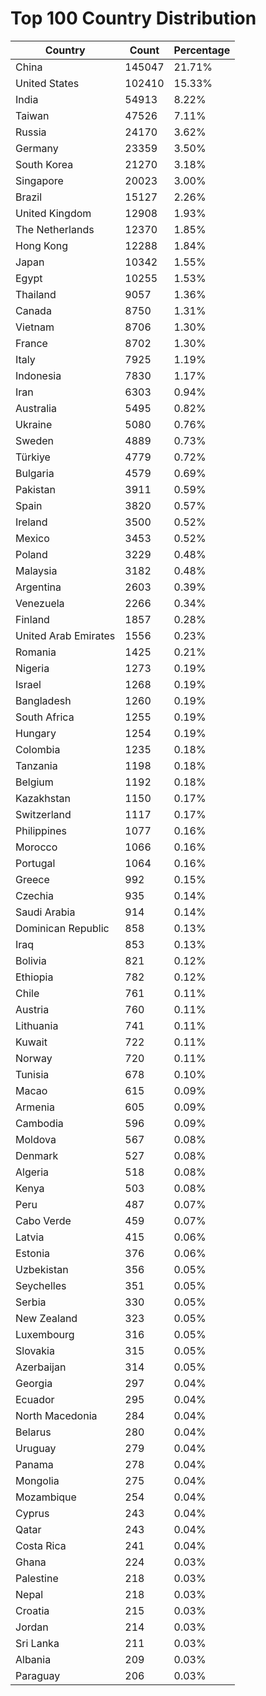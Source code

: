 # Top 100 Country Distribution
| Country | Count | Percentage |
|----|----|----|
| China | 145047 | 21.71% |
| United States | 102410 | 15.33% |
| India | 54913 | 8.22% |
| Taiwan | 47526 | 7.11% |
| Russia | 24170 | 3.62% |
| Germany | 23359 | 3.50% |
| South Korea | 21270 | 3.18% |
| Singapore | 20023 | 3.00% |
| Brazil | 15127 | 2.26% |
| United Kingdom | 12908 | 1.93% |
| The Netherlands | 12370 | 1.85% |
| Hong Kong | 12288 | 1.84% |
| Japan | 10342 | 1.55% |
| Egypt | 10255 | 1.53% |
| Thailand | 9057 | 1.36% |
| Canada | 8750 | 1.31% |
| Vietnam | 8706 | 1.30% |
| France | 8702 | 1.30% |
| Italy | 7925 | 1.19% |
| Indonesia | 7830 | 1.17% |
| Iran | 6303 | 0.94% |
| Australia | 5495 | 0.82% |
| Ukraine | 5080 | 0.76% |
| Sweden | 4889 | 0.73% |
| Türkiye | 4779 | 0.72% |
| Bulgaria | 4579 | 0.69% |
| Pakistan | 3911 | 0.59% |
| Spain | 3820 | 0.57% |
| Ireland | 3500 | 0.52% |
| Mexico | 3453 | 0.52% |
| Poland | 3229 | 0.48% |
| Malaysia | 3182 | 0.48% |
| Argentina | 2603 | 0.39% |
| Venezuela | 2266 | 0.34% |
| Finland | 1857 | 0.28% |
| United Arab Emirates | 1556 | 0.23% |
| Romania | 1425 | 0.21% |
| Nigeria | 1273 | 0.19% |
| Israel | 1268 | 0.19% |
| Bangladesh | 1260 | 0.19% |
| South Africa | 1255 | 0.19% |
| Hungary | 1254 | 0.19% |
| Colombia | 1235 | 0.18% |
| Tanzania | 1198 | 0.18% |
| Belgium | 1192 | 0.18% |
| Kazakhstan | 1150 | 0.17% |
| Switzerland | 1117 | 0.17% |
| Philippines | 1077 | 0.16% |
| Morocco | 1066 | 0.16% |
| Portugal | 1064 | 0.16% |
| Greece | 992 | 0.15% |
| Czechia | 935 | 0.14% |
| Saudi Arabia | 914 | 0.14% |
| Dominican Republic | 858 | 0.13% |
| Iraq | 853 | 0.13% |
| Bolivia | 821 | 0.12% |
| Ethiopia | 782 | 0.12% |
| Chile | 761 | 0.11% |
| Austria | 760 | 0.11% |
| Lithuania | 741 | 0.11% |
| Kuwait | 722 | 0.11% |
| Norway | 720 | 0.11% |
| Tunisia | 678 | 0.10% |
| Macao | 615 | 0.09% |
| Armenia | 605 | 0.09% |
| Cambodia | 596 | 0.09% |
| Moldova | 567 | 0.08% |
| Denmark | 527 | 0.08% |
| Algeria | 518 | 0.08% |
| Kenya | 503 | 0.08% |
| Peru | 487 | 0.07% |
| Cabo Verde | 459 | 0.07% |
| Latvia | 415 | 0.06% |
| Estonia | 376 | 0.06% |
| Uzbekistan | 356 | 0.05% |
| Seychelles | 351 | 0.05% |
| Serbia | 330 | 0.05% |
| New Zealand | 323 | 0.05% |
| Luxembourg | 316 | 0.05% |
| Slovakia | 315 | 0.05% |
| Azerbaijan | 314 | 0.05% |
| Georgia | 297 | 0.04% |
| Ecuador | 295 | 0.04% |
| North Macedonia | 284 | 0.04% |
| Belarus | 280 | 0.04% |
| Uruguay | 279 | 0.04% |
| Panama | 278 | 0.04% |
| Mongolia | 275 | 0.04% |
| Mozambique | 254 | 0.04% |
| Cyprus | 243 | 0.04% |
| Qatar | 243 | 0.04% |
| Costa Rica | 241 | 0.04% |
| Ghana | 224 | 0.03% |
| Palestine | 218 | 0.03% |
| Nepal | 218 | 0.03% |
| Croatia | 215 | 0.03% |
| Jordan | 214 | 0.03% |
| Sri Lanka | 211 | 0.03% |
| Albania | 209 | 0.03% |
| Paraguay | 206 | 0.03% |
